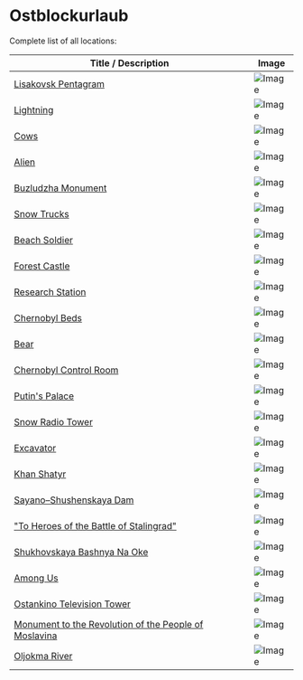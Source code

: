 # Ostblockurlaub

Complete list of all locations:

| Title / Description                                           | Image                         |
|---------------------------------------------------------------|-------------------------------|
| [Lisakovsk Pentagram](https://goo.gl/maps/eRwoPjC9SCXAZCoo9)  | ![Image](img/Pentagram.jpg)   |
| [Lightning](https://www.google.com/maps/@45.6980448,24.2723224,3a,90y,269.7h,82.48t/data=!3m6!1e1!3m4!1s-EDX68YR1nbbz7iqY4WTBA!2e0!7i13312!8i6656)| ![Image](img/Lightning.jpg)|
| [Cows](https://www.google.com/maps/@51.607955,94.1958186,0a,102.8y,275.42h,89t/data=!3m4!1e1!3m2!1shCHjl-ALsKNzwmh81r-kbg!2e0?source=apiv3) | ![Image](img/Cows.jpg) |
| [Alien](https://www.google.com/maps/@59.5644609,150.8144736,0a,102.8y,57.81h,91.08t/data=!3m4!1e1!3m2!1s9TH-8Udy8Ai293QgBIDtkw!2e0?source=apiv3) | ![Image](img/Alien.jpg) |
| [Buzludzha Monument](https://www.google.com/maps/@42.7360272,25.3936643,3a,75y,90t/data=!3m7!1e1!3m5!1sAF1QipPm7Wy6IORDyc91FLPN3remi3AAfkk6hWwmNOhU!2e10!3e12!7i10000!8i5000) | ![Image](img/BuzludzhaMonument.jpg) |
| [Snow Trucks](https://www.google.com/maps/@67.8752358,68.3928589,3a,90y,250.8h,99.27t/data=!3m7!1e1!3m5!1sAF1QipO9O1_X5vdTs0e7ArBUrl5_7pmCHzZ8Nh4Ftboj!2e10!3e12!7i3840!8i1919) | ![Image](img/SnowTrucks.jpg) |
| [Beach Soldier](https://www.google.com/maps/@54.1026197,159.98505,2a,75y,166.97h,76.65t,2.93r/data=!3m6!1e1!3m4!1shHqS5cbDjpT9mHR9D6XWRg!2e0!7i13312!8i6656) | ![Image](img/BeachSoldier.jpg) |
| [Forest Castle](https://www.google.com/maps/@53.2837296,32.1638718,0a,102.8y,327.36h,102.36t/data=!3m4!1e1!3m2!1sAF1QipO0E4Bfb2ndo0npBBV4Cb_tw0384JW2L5DlNXYS!2e10?source=apiv3) | ![Image](img/ForestCastle.jpg) |
| [Research Station](https://www.google.com/maps/@65.6995404,46.5793756,0a,102.8y,158.73h,86.88t/data=!3m4!1e1!3m2!1sAF1QipNTkEXd29Cm0jEWVcKOaCbtaqlscymPwVx8TA4u!2e10?source=apiv3) | ![Image](img/ResearchStation.jpg) |
| [Chernobyl Beds](https://www.google.com/maps/@51.3893715,30.0990981,3a,75y,299.12h,90t/data=!3m7!1e1!3m5!1sAF1QipNWISgvCPtt1-NxZLVj8U9pyG1XKiN1XS7yUtow!2e10!3e12!7i12000!8i6000) | ![Image](img/ChernobylBeds.jpg) |
| [Bear](https://www.google.com/maps/@51.4573475,157.101822,3a,75y,62.78h,50.49t/data=!3m7!1e1!3m5!1sAF1QipO4noyDuRm6K_o_Evp5vwIX0_ebi_kV6HIuwhhg!2e10!3e12!7i6000!8i3000) | ![Image](img/Bear.jpg) |
| [Chernobyl Control Room](https://www.google.com/maps/@51.3894549,30.0989585,0a,102.8y,59.4h,82.3t/data=!3m4!1e1!3m2!1sAF1QipOSy_BuSkeIfy8AXTQP68MOe9fIEzgN0M24SfXt!2e10?source=apiv3) | ![Image](img/ChernobylControlRoom.jpg) |
| [Putin's Palace](https://www.google.com/maps/@44.4190504,38.2052605,0a,102.8y,62.09h,81.81t/data=!3m4!1e1!3m2!1sAF1QipPNhh30vIM2_vH8UAEdkqzCz8lLh0vWSQqOS4oi!2e10?source=apiv3) | ![Image](img/PutinPalace.jpg) |
| [Snow Radio Tower](https://www.google.com/maps/@71.959358,72.3203202,3a,75y,69.85h,96.77t/data=!3m7!1e1!3m5!1sAF1QipPmdMIaU1z0YEkv3kNU4XURK_g3Kwp77sLIS40!2e10!3e12!7i10240!8i5120) | ![Image](img/SnowRadioTower.jpg) |
| [Excavator](https://www.google.com/maps/@68.1244812,65.3100128,3a,75y,327.48h,63.86t/data=!3m7!1e1!3m5!1sAF1QipPXnb7NwDvoy9H6p8cd0eg0AyIv7GypOtJtxc2u!2e10!3e12!7i9500!8i4750) | ![Image](img/Excavator.jpg) |
| [Khan Shatyr](https://www.google.com/maps/@51.1322024,71.4054838,0a,102.8y,288.27h,107.03t/data=!3m4!1e1!3m2!1sAF1QipOziqedi_POKTsAWXfE53xBJxOXrGP1UT8qA-iZ!2e10?source=apiv3) | ![Image](img/KhanShatyr.jpg) |
| [Sayano–Shushenskaya Dam](https://www.google.com/maps/@52.8255092,91.3706303,3a,75y,173h,90t/data=!3m7!1e1!3m5!1sAF1QipNguuXZuzb1NV_z-6L0a6mqmUik9P1B6A95xhSO!2e10!3e12!7i8704!8i4352) | ![Image](img/SayanoDam.jpg) |
| ["To Heroes of the Battle of Stalingrad"](https://www.google.com/maps/@48.7419011,44.5381101,3a,75y,268.82h,114.29t/data=!3m7!1e1!3m5!1sAF1QipM-n4y1YIolaBaXUXtaE740rJrr1x0aKpw7D7Iq!2e10!3e12!7i8000!8i4000) | ![Image](img/BattleOfStalingrad.jpg) |
| [Shukhovskaya Bashnya Na Oke](https://www.google.com/maps/@56.193323,43.5437027,0a,102.8y,243.76h,96.13t/data=!3m4!1e1!3m2!1sAF1QipPRMHkwBXD4CjmFRsbyIzGigiEbdStcxR_SlicY!2e10?source=apiv3) | ![Image](img/PowerPole.jpg) |
| [Among Us](https://www.google.com/maps/@69.3220076,88.2054449,3a,75y,71.74h,80.31t,353.1r/data=!3m7!1e1!3m5!1sAF1QipOtI2hX_aoONRLwVWxCVDlXc7kQCBKNwmVhDmXo!2e10!3e12!7i5376!8i2688) | ![Image](img/Amogus.jpg) |
| [Ostankino Television Tower](https://www.google.com/maps/@55.819879,37.6120255,2a,75y,102.42h,81.99t/data=!3m6!1e1!3m4!1s0jzG1fo7nMMAAAQ4-fe_TA!2e0!7i13312!8i6656) | ![Image](img/TVtower.jpg) |
| [Monument to the Revolution of the People of Moslavina](https://www.google.com/maps/@45.6406561,16.7779364,3a,90y,337.24h,110.27t/data=!3m7!1e1!3m5!1sAF1QipNtRFGU0yjkul27zN0iZiZfH9zybyjiZvFOi_E!2e10!3e12!7i8704!8i4352) | ![Image](img/MoslavinaMonument.jpg) |
| [Oljokma River](https://www.google.com/maps/@57.2562981,121.0425262,3a,90y,340.69h,94.72t/data=!3m7!1e1!3m5!1sAF1QipMbQC0e0ZXU4OiRAqm2_yZlwJq2iU1UdaQweOPc!2e10!3e12!7i10000!8i5000) | ![Image](img/OljokmaRiver.jpg) |


